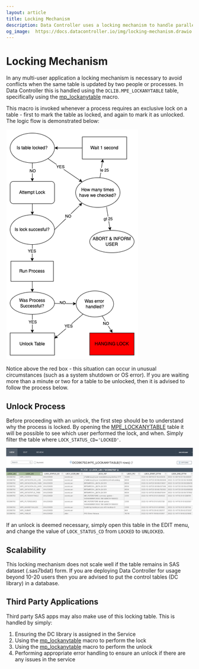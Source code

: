 ```yaml
---
layout: article
title: Locking Mechanism
description: Data Controller uses a locking mechanism to handle parallel updates to the same table by different users. This mechanism is also available to non-DC applications.
og_image:  https://docs.datacontroller.io/img/locking-mechanism.drawio.png
---
```


# Locking Mechanism

In any multi-user application a locking mechanism is necessary to avoid conflicts when the same table is updated by two people or processes.  In Data Controller this is handled using the `DCLIB.MPE_LOCKANYTABLE` table, specifically using the [mp_lockanytable](https://core.sasjs.io/mp__lockanytable_8sas.html) macro.

This macro is invoked whenever a process requires an exclusive lock on a table - first to mark the table as locked, and again to mark it as unlocked.  The logic flow is demonstrated below:

![lockanytable logic](/img/locking-mechanism.drawio.png)

Notice above the red box - this situation can occur in unusual circumstances (such as a system shutdown or OS error).  If you are waiting more than a minute or two for a table to be unlocked, then it is advised to follow the process below.

## Unlock Process

Before proceeding with an unlock, the first step should be to understand why the process is locked.  By opening the [MPE_LOCKANYTABLE](/tables/mpe_lockanytable/) table it will be possible to see which user performed the lock, and when.  Simply filter the table where `LOCK_STATUS_CD='LOCKED'`.

![](/img/mpe_lockanytable.png)

If an unlock is deemed necessary, simply open this table in the EDIT menu, and change the value of `LOCK_STATUS_CD` from `LOCKED` to `UNLOCKED`.

## Scalability

This locking mechanism does not scale well if the table remains in SAS dataset (.sas7bdat) form.  If you are deploying Data Controller for usage beyond 10-20 users then you are advised to put the control tables (DC library) in a database.

## Third Party Applications

Third party SAS apps may also make use of this locking table.  This is handled by simply:

1. Ensuring the DC library is assigned in the Service
2. Using the [mp_lockanytable](https://core.sasjs.io/mp__lockanytable_8sas.html) macro to perform the lock
3. Using the [mp_lockanytable](https://core.sasjs.io/mp__lockanytable_8sas.html) macro to perform the unlock
4. Performing appropriate error handling to ensure an unlock if there are any issues in the service
